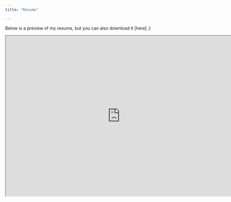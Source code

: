 ```yaml
---
title: "Resume"

---
```


Below is a preview of my resume, but you can also download it [here] :)

<iframe src="https://drive.google.com/file/d/1tqBbRoGXFvMSORe9KM6OjWs_gr5nwzH-/preview" width="740" height="520" align="middle"></iframe>

